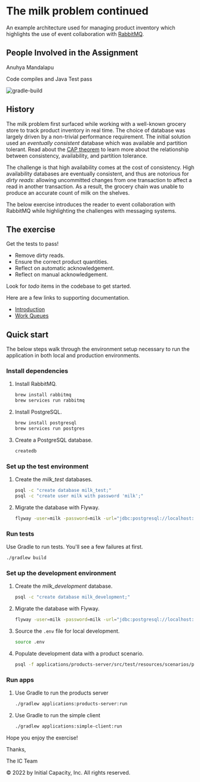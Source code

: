 # The milk problem continued

An example architecture used for managing product inventory which
highlights the use of event collaboration with [RabbitMQ](https://www.rabbitmq.com/).

## People Involved in the Assignment
Anuhya Mandalapu

Code compiles and Java Test pass

![gradle-build](https://github.com/jigisha620/FSE-RabbitMQ/actions/workflows/build.yml/badge.svg?event=push)

## History

The milk problem first surfaced while working with a well-known grocery
store to track product inventory in real time.
The choice of database was largely driven by a non-trivial performance
requirement.
The initial solution used an _eventually consistent_ database which was
available and partition tolerant.
Read about the [CAP theorem](https://en.wikipedia.org/wiki/CAP_theorem)
to learn more about the relationship between consistency, availability,
and partition tolerance.

The challenge is that high availability comes at the cost of
consistency.
High availability databases are eventually consistent, and thus are
notorious for _dirty reads_: allowing uncommitted changes from
one transaction to affect a read in another transaction.
As a result, the grocery chain was unable to produce an accurate count
of milk on the shelves.

The below exercise introduces the reader to event collaboration with
RabbitMQ while highlighting the challenges with messaging systems.

## The exercise

Get the tests to pass!

- Remove dirty reads.
- Ensure the correct product quantities.
- Reflect on automatic acknowledgement.
- Reflect on manual acknowledgement.

Look for *todo* items in the codebase to get started.

Here are a few links to supporting documentation.
- [Introduction](https://www.rabbitmq.com/tutorials/tutorial-one-java.html)
- [Work Queues](https://www.rabbitmq.com/tutorials/tutorial-two-java.html)

## Quick start

The below steps walk through the environment setup necessary to run the
application in both local and production environments.

### Install dependencies

1.  Install RabbitMQ.

    ```bash
    brew install rabbitmq
    brew services run rabbitmq
    ```

1.  Install PostgreSQL.

    ```bash
    brew install postgresql
    brew services run postgres
    ```

1.  Create a PostgreSQL database.

    ```bash
    createdb
    ```

### Set up the test environment

1.  Create the _milk_test_ databases.

    ```bash
    psql -c "create database milk_test;"
    psql -c "create user milk with password 'milk';"
    ```

1.  Migrate the database with Flyway.

    ```bash
    flyway -user=milk -password=milk -url="jdbc:postgresql://localhost:5432/milk_test" -locations=filesystem:databases/milk clean migrate
    ```

### Run tests

Use Gradle to run tests. You'll see a few failures at first.

```bash
./gradlew build
```

### Set up the development environment

1.  Create the _milk_development_ database.

    ```bash
    psql -c "create database milk_development;"
    ```

1.  Migrate the database with Flyway.

    ```bash
    flyway -user=milk -password=milk -url="jdbc:postgresql://localhost:5432/milk_development" -locations=filesystem:databases/milk clean migrate
    ```

1. Source the `.env` file for local development.

   ```bash
   source .env
   ```

1.  Populate development data with a product scenario.

    ```bash
    psql -f applications/products-server/src/test/resources/scenarios/products.sql milk_development
    ```

### Run apps

1.  Use Gradle to run the products server

    ```bash
    ./gradlew applications:products-server:run
    ```

1.  Use Gradle to run the simple client

    ```bash
    ./gradlew applications:simple-client:run
    ```

Hope you enjoy the exercise!

Thanks,

The IC Team

© 2022 by Initial Capacity, Inc. All rights reserved.
